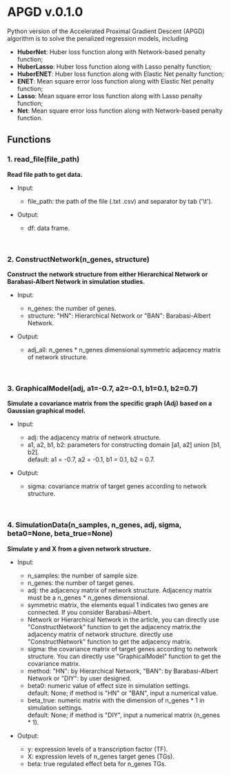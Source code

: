 <!-- README.md is generated from README.Rmd. Please edit that file -->

# APGD v.0.1.0

<!-- badges: start -->

Python version of the Accelerated Proximal Gradient Descent (APGD) algorithm is to solve the penalized regression models, including 

- **HuberNet**: Huber loss function along with Network-based penalty function;
- **HuberLasso**: Huber loss function along with Lasso penalty function;
- **HuberENET**: Huber loss function along with Elastic Net penalty function;
- **ENET**: Mean square error loss function along with Elastic Net penalty function;
- **Lasso**: Mean square error loss function along with Lasso penalty function;
- **Net**: Mean square error loss function along with Network-based penalty function.

## Functions

### 1. read_file(file_path)
**Read file path to get data.**

- Input:   
	- file_path: the path of the file (.txt .csv) and separator by tab ('\t'). 
  
- Output:   	
	- df: data frame.    

&emsp; &emsp;
   	
### 2. ConstructNetwork(n_genes, structure)
**Construct the network structure from either Hierarchical Network or Barabasi-Albert Network in simulation studies.**   

- Input:
	- n_genes: the number of genes.   
	- structure: "HN": Hierarchical Network or  "BAN": Barabasi-Albert Network.   

- Output:   
	- adj_all: n_genes * n_genes dimensional symmetric adjacency matrix of network structure.	  
	
&emsp; &emsp;

### 3. GraphicalModel(adj, a1=-0.7, a2=-0.1, b1=0.1, b2=0.7)
**Simulate a covariance matrix from the specific graph (Adj) based on a Gaussian graphical model.**  

- Input:
	- adj: the adjacency matrix of network structure.
	- a1, a2, b1, b2: parameters for constructing domain [a1, a2] union [b1, b2].  
		default: a1 = -0.7, a2 = -0.1, b1 = 0.1, b2 = 0.7.  
		
- Output: 
	- sigma: covariance matrix of target genes according to network structure.  

&emsp; &emsp;

### 4. SimulationData(n_samples, n_genes, adj, sigma, beta0=None, beta_true=None)
**Simulate y and X from a given network structure.**  

- Input:
	- n_samples: the number of sample size.
	- n_genes: the number of target genes.
	- adj: the adjacency matrix of network structure. Adjacency matrix must be a n_genes * n_genes dimensional.
	- symmetric matrix, the elements equal 1 indicates two genes are connected. If you consider Barabasi-Albert.
	- Network or Hierarchical Network in the article, you can directly use "ConstructNetwork" function to get the adjacency matrix.the adjacency matrix of network structure. directly use "ConstructNetwork" function to get the adjacency matrix.
	- sigma: the covariance matrix of target genes according to network structure. You can directly use "GraphicalModel" function to get the covariance matrix.
	- method: "HN": by Hierarchical Network, "BAN": by Barabasi-Albert Network or "DIY": by user designed.
	- beta0: numeric value of effect size in simulation settings.  
		default: None; if method is "HN" or "BAN", input a numerical value.
	- beta_true: numeric matrix with the dimension of n_genes * 1 in simulation settings.  
		default: None; if method is "DIY", input a numerical matrix (n_genes * 1).  
		
- Output:
	- y: expression levels of a transcription factor (TF).
	- X: expression levels of n_genes target genes (TGs).
	- beta: true regulated effect beta for n_genes TGs.


	
	
	
